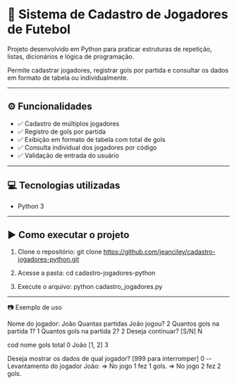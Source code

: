 # 📝 Sistema de Cadastro de Jogadores de Futebol

Projeto desenvolvido em Python para praticar estruturas de repetição, listas, dicionários e lógica de programação.

Permite cadastrar jogadores, registrar gols por partida e consultar os dados em formato de tabela ou individualmente.

---

## ⚙️ Funcionalidades

- ✅ Cadastro de múltiplos jogadores
- ✅ Registro de gols por partida
- ✅ Exibição em formato de tabela com total de gols
- ✅ Consulta individual dos jogadores por código
- ✅ Validação de entrada do usuário

---

## 💻 Tecnologias utilizadas

- Python 3

---

## ▶️ Como executar o projeto

1. Clone o repositório:
	git clone https://github.com/jeanciley/cadastro-jogadores-python.git

2. Acesse a pasta:
	cd cadastro-jogadores-python

3. Execute o arquivo:
	python cadastro_jogadores.py

---

📷 Exemplo de uso

Nome do jogador: João
Quantas partidas João jogou? 2
  Quantos gols na partida 1? 1
  Quantos gols na partida 2? 2
Deseja continuar? [S/N] N

cod nome           gols                 total
0   João           [1, 2]                  3

Deseja mostrar os dados de qual jogador? [999 para interromper] 0
-- Levantamento do jogador João:
   => No jogo 1 fez 1 gols.
   => No jogo 2 fez 2 gols.

